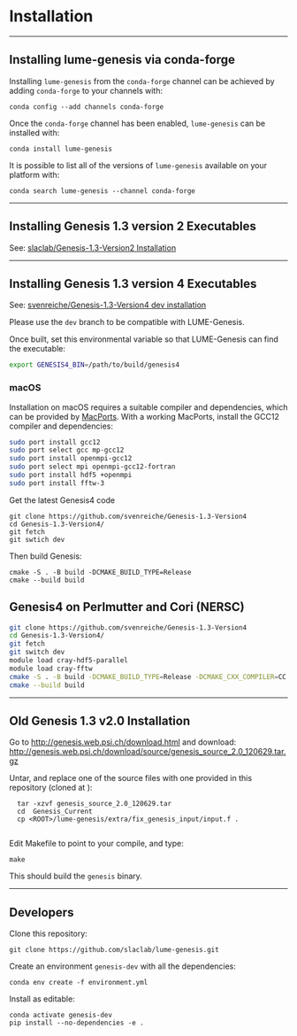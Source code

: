# Installation


---
## Installing lume-genesis via conda-forge


Installing `lume-genesis` from the `conda-forge` channel can be achieved by adding `conda-forge` to your channels with:

```
conda config --add channels conda-forge
```

Once the `conda-forge` channel has been enabled, `lume-genesis` can be installed with:

```
conda install lume-genesis
```

It is possible to list all of the versions of `lume-genesis` available on your platform with:

```
conda search lume-genesis --channel conda-forge
```

---
## Installing Genesis 1.3 version 2 Executables

See: [slaclab/Genesis-1.3-Version2 Installation](https://github.com/slaclab/Genesis-1.3-Version2#precompiled)

---
## Installing Genesis 1.3 version 4 Executables

See: [svenreiche/Genesis-1.3-Version4 dev installation](https://github.com/svenreiche/Genesis-1.3-Version4/blob/dev/manual/INSTALLATION.md)

Please use the `dev` branch to be compatible with LUME-Genesis.

Once built, set this environmental variable so that LUME-Genesis can find the executable:
```bash
export GENESIS4_BIN=/path/to/build/genesis4
```



### macOS 

Installation on macOS requires a suitable compiler and dependencies, which can be provided by [MacPorts](https://www.macports.org). With a working MacPorts, install the GCC12 compiler and dependencies:
```bash
sudo port install gcc12
sudo port select gcc mp-gcc12
sudo port install openmpi-gcc12
sudo port select mpi openmpi-gcc12-fortran
sudo port install hdf5 +openmpi 
sudo port install fftw-3
```

Get the latest Genesis4 code
```
git clone https://github.com/svenreiche/Genesis-1.3-Version4
cd Genesis-1.3-Version4/
git fetch 
git swtich dev
```

Then build Genesis:
```
cmake -S . -B build -DCMAKE_BUILD_TYPE=Release
cmake --build build
```


## Genesis4 on Perlmutter and Cori (NERSC)



```bash
git clone https://github.com/svenreiche/Genesis-1.3-Version4
cd Genesis-1.3-Version4/
git fetch 
git switch dev
module load cray-hdf5-parallel
module load cray-fftw
cmake -S . -B build -DCMAKE_BUILD_TYPE=Release -DCMAKE_CXX_COMPILER=CC
cmake --build build
```





---
## Old Genesis 1.3 v2.0 Installation
Go to <http://genesis.web.psi.ch/download.html> and download:
<http://genesis.web.psi.ch/download/source/genesis_source_2.0_120629.tar.gz>

Untar, and replace one of the source files with one provided in this repository (cloned at <ROOT>):
```
  tar -xzvf genesis_source_2.0_120629.tar
  cd  Genesis_Current
  cp <ROOT>/lume-genesis/extra/fix_genesis_input/input.f .
   
```
Edit Makefile to point to your compile, and type:
```
make
```
This should build the  `genesis` binary.


---
## Developers


Clone this repository:
```shell
git clone https://github.com/slaclab/lume-genesis.git
```

Create an environment `genesis-dev` with all the dependencies:
```shell
conda env create -f environment.yml
```


Install as editable:
```shell
conda activate genesis-dev
pip install --no-dependencies -e .
```




